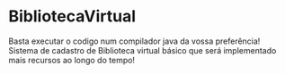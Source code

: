 # BibliotecaVirtual

Basta executar o codigo num compilador java da vossa preferência!
Sistema de cadastro de Biblioteca virtual básico que será implementado mais recursos ao longo do tempo!
